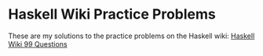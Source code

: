 # Haskell Wiki Practice Problems

These are my solutions to the practice problems on the Haskell wiki: [Haskell Wiki 99 Questions](https://wiki.haskell.org/99_questions)